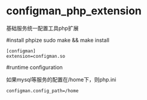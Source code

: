 # configman_php_extension
基础服务统一配置工具php扩展

#install
    phpize
    sudo make && make install
    
    [configman]
    extension=configman.so
    
#runtime configuration

如果mysql等服务的配置在/home下，则php.ini

    configman.config_path=/home
